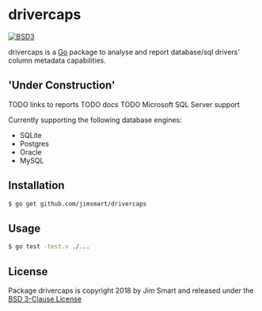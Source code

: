 # drivercaps

[![BSD3](https://img.shields.io/badge/license-BSD3-blue.svg?style=flat)](LICENSE.md)

drivercaps is a [Go](https://golang.org) package to analyse and report database/sql drivers' column metadata capabilities.

## 'Under Construction'

TODO links to reports
TODO docs
TODO Microsoft SQL Server support


Currently supporting the following database engines:

- SQLite
- Postgres
- Oracle
- MySQL


## Installation
```bash
$ go get github.com/jimsmart/drivercaps
```

## Usage
```bash
$ go test -test.v ./...
```

## License

Package drivercaps is copyright 2018 by Jim Smart and released under the [BSD 3-Clause License](LICENSE.md)
